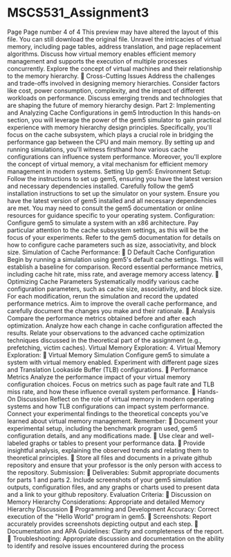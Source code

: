 # MSCS531_Assignment3
Page
Page number
4
of 4
This preview may have altered the layout of this file. You can still download the original file.
Unravel the intricacies of virtual memory, including page tables, address translation, and
page replacement algorithms. Discuss how virtual memory enables efficient memory
management and supports the execution of multiple processes concurrently. Explore the
concept of virtual machines and their relationship to the memory hierarchy.
 Cross-Cutting Issues
Address the challenges and trade-offs involved in designing memory hierarchies. Consider
factors like cost, power consumption, complexity, and the impact of different workloads on
performance. Discuss emerging trends and technologies that are shaping the future of
memory hierarchy design.
Part 2: Implementing and Analyzing Cache Configurations in gem5
Introduction
In this hands-on section, you will leverage the power of the gem5 simulator to gain practical
experience with memory hierarchy design principles. Specifically, you'll focus on the cache
subsystem, which plays a crucial role in bridging the performance gap between the CPU and
main memory. By setting up and running simulations, you'll witness firsthand how various
cache configurations can influence system performance. Moreover, you'll explore the
concept of virtual memory, a vital mechanism for efficient memory management in modern
systems.
Setting Up gem5:
Environment Setup: Follow the instructions to set up gem5, ensuring you have the latest
version and necessary dependencies installed.
Carefully follow the gem5 installation instructions to set up the simulator on your system.
Ensure you have the latest version of gem5 installed and all necessary dependencies
are met. You may need to consult the gem5 documentation or online resources for
guidance specific to your operating system.
Configuration: Configure gem5 to simulate a system with an x86 architecture. Pay
particular attention to the cache subsystem settings, as this will be the focus of your
experiments. Refer to the gem5 documentation for details on how to configure cache
parameters such as size, associativity, and block size.
Simulation of Cache Performance:
 D Default Cache Configuration
Begin by running a simulation using gem5's default cache settings. This will establish a
baseline for comparison. Record essential performance metrics, including cache hit rate,
miss rate, and average memory access latency.
 Optimizing Cache Parameters
Systematically modify various cache configuration parameters, such as cache size,
associativity, and block size. For each modification, rerun the simulation and record the
updated performance metrics. Aim to improve the overall cache performance, and
carefully document the changes you make and their rationale.
 Analysis
Compare the performance metrics obtained before and after each optimization. Analyze
how each change in cache configuration affected the results. Relate your observations
to the advanced cache optimization techniques discussed in the theoretical part of the
assignment (e.g., prefetching, victim caches).
Virtual Memory Exploration:
4. Virtual Memory Exploration:
 Virtual Memory Simulation
Configure gem5 to simulate a system with virtual memory enabled. Experiment with
different page sizes and Translation Lookaside Buffer (TLB) configurations.
 Performance Metrics
Analyze the performance impact of your virtual memory configuration choices. Focus on
metrics such as page fault rate and TLB miss rate, and how these influence overall
system performance.
 Hands-On Discussion
Reflect on the role of virtual memory in modern operating systems and how TLB
configurations can impact system performance. Connect your experimental findings to
the theoretical concepts you've learned about virtual memory management.
Remember:
 Document your experimental setup, including the benchmark program used, gem5
configuration details, and any modifications made.
 Use clear and well-labeled graphs or tables to present your performance data.
 Provide insightful analysis, explaining the observed trends and relating them to
theoretical principles.
 Store all files and documents in a private github repository and ensure that your
professor is the only person with access to the repository.
Submission:
 Deliverables:
Submit appropriate documents for parts 1 and parts 2.
Include screenshots of your gem5 simulation outputs, configuration files, and any
graphs or charts used to present data and a link to your github repository.
Evaluation Criteria:
 Discussion on Memory Hierarchy Considerations: Appropriate and detailed Memory
Hierarchy Discussion
 Programming and Development Accuracy: Correct execution of the "Hello World"
program in gem5.
 Screenshots: Report accurately provides screenshots depicting output and each step.
 Documentation and APA Guidelines: Clarity and completeness of the report.
 Troubleshooting: Appropriate discussion and documentation on the ability to identify
and resolve issues encountered during the process